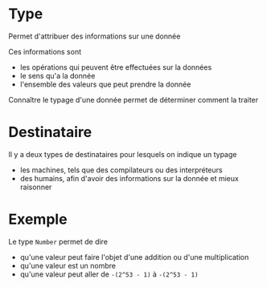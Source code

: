 # Type

Permet d'attribuer des informations sur une donnée

Ces informations sont

- les opérations qui peuvent être effectuées sur la données
- le sens qu'a la donnée
- l'ensemble des valeurs que peut prendre la donnée

Connaître le typage d'une donnée permet de déterminer comment la traiter

# Destinataire

Il y a deux types de destinataires pour lesquels on indique un typage

- les machines, tels que des compilateurs ou des interpréteurs
- des humains, afin d'avoir des informations sur la donnée et mieux raisonner

# Exemple

Le type `Number` permet de dire

- qu'une valeur peut faire l'objet d'une addition ou d'une multiplication
- qu'une valeur est un nombre
- qu'une valeur peut aller de `-(2^53 - 1)` à `-(2^53 - 1)`
